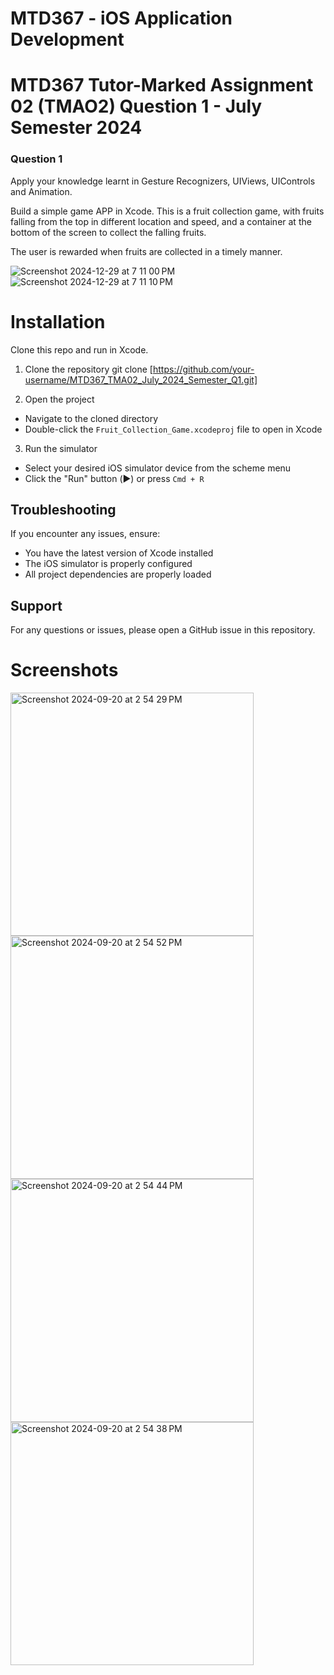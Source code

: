# MTD367 - iOS Application Development

# MTD367 Tutor-Marked Assignment 02 (TMAO2) Question 1 - July Semester 2024

### Question 1

Apply your knowledge learnt in Gesture Recognizers, UIViews, UIControls and Animation.

Build a simple game APP in Xcode. This is a fruit collection game, with fruits falling from the top in different location and speed, and a container at the bottom of the screen to collect the falling fruits. 

The user is rewarded when fruits are collected in a timely manner.

![Screenshot 2024-12-29 at 7 11 00 PM](https://github.com/user-attachments/assets/7bc74ed8-6205-4fe7-8683-4bbd54cc9cfa)
![Screenshot 2024-12-29 at 7 11 10 PM](https://github.com/user-attachments/assets/6c1343ce-9818-4b78-8033-5d17dbe9fee0)

# Installation

Clone this repo and run in Xcode.

1. Clone the repository
git clone [https://github.com/your-username/MTD367_TMA02_July_2024_Semester_Q1.git]

2. Open the project
- Navigate to the cloned directory
- Double-click the `Fruit_Collection_Game.xcodeproj` file to open in Xcode

3. Run the simulator
- Select your desired iOS simulator device from the scheme menu
- Click the "Run" button (▶️) or press `Cmd + R`

## Troubleshooting
If you encounter any issues, ensure:
- You have the latest version of Xcode installed
- The iOS simulator is properly configured
- All project dependencies are properly loaded

## Support
For any questions or issues, please open a GitHub issue in this repository.

# Screenshots

<img width="389" alt="Screenshot 2024-09-20 at 2 54 29 PM" src="https://github.com/user-attachments/assets/bfed49c0-d401-45c0-a981-ae490c1d87ae" />

<img width="389" alt="Screenshot 2024-09-20 at 2 54 52 PM" src="https://github.com/user-attachments/assets/f1484a2e-4826-4ea6-ae99-05f8f89d3501" />

<img width="389" alt="Screenshot 2024-09-20 at 2 54 44 PM" src="https://github.com/user-attachments/assets/57dfbb6c-787c-4bcb-802e-f0093319d8a5" />

<img width="389" alt="Screenshot 2024-09-20 at 2 54 38 PM" src="https://github.com/user-attachments/assets/0c3e5526-8e1c-4530-b26a-2fefea7db3af" />


